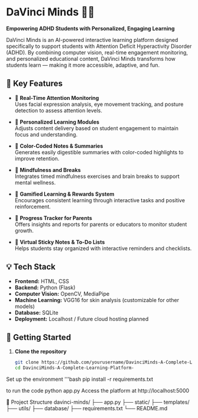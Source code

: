 # DaVinci Minds 🎨🧠  
**Empowering ADHD Students with Personalized, Engaging Learning**

DaVinci Minds is an AI-powered interactive learning platform designed specifically to support students with Attention Deficit Hyperactivity Disorder (ADHD). By combining computer vision, real-time engagement monitoring, and personalized educational content, DaVinci Minds transforms how students learn — making it more accessible, adaptive, and fun.

## 🌟 Key Features

- 🎯 **Real-Time Attention Monitoring**  
  Uses facial expression analysis, eye movement tracking, and posture detection to assess attention levels.

- 🧩 **Personalized Learning Modules**  
  Adjusts content delivery based on student engagement to maintain focus and understanding.

- 📝 **Color-Coded Notes & Summaries**  
  Generates easily digestible summaries with color-coded highlights to improve retention.

- 🧘 **Mindfulness and Breaks**  
  Integrates timed mindfulness exercises and brain breaks to support mental wellness.

- 🧠 **Gamified Learning & Rewards System**  
  Encourages consistent learning through interactive tasks and positive reinforcement.

- 🧾 **Progress Tracker for Parents**  
  Offers insights and reports for parents or educators to monitor student growth.

- 📌 **Virtual Sticky Notes & To-Do Lists**  
  Helps students stay organized with interactive reminders and checklists.

## 💡 Tech Stack

- **Frontend:** HTML, CSS  
- **Backend:** Python (Flask)  
- **Computer Vision:** OpenCV, MediaPipe  
- **Machine Learning:** VGG16 for skin analysis (customizable for other models)  
- **Database:** SQLite  
- **Deployment:** Localhost / Future cloud hosting planned

## 🚀 Getting Started

1. **Clone the repository**
   ```bash
   git clone https://github.com/yourusername/DavinciMinds-A-Complete-Learning-Platform-.git
   cd DavinciMinds-A-Complete-Learning-Platform-

Set up the environment
'''bash
 pip install -r requirements.txt

to run the code
python app.py
Access the platform at http://localhost:5000

📁 Project Structure
davinci-minds/
├── app.py
├── static/
├── templates/
├── utils/
├── database/
├── requirements.txt
└── README.md
